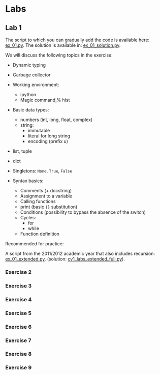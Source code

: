 # Labs

## Lab 1

The script to which you can gradually add the code is available here: [ex_01.py](labs/ex_01.py). The solution is available in: [ex_01_solution.py](labs/ex_01_solution.py).

We will discuss the following topics in the exercise:
* Dynamic typing
* Garbage collector

* Working environment:
  * ipython
  * Magic command,% hist

* Basic data types:
  * numbers (int, long, float, complex)
  * string:
    * immutable
    * literal for long string
    * encoding (prefix u)
* list, tuple
* dict

* Singletons: `None`, `True`, `False`

* Syntax basics:
  * Comments (+ docstring)
  * Assignment to a variable
  * Calling functions
  * print (basic `{}` substitution)
  * Conditions (possibility to bypass the absence of the switch)
  * Cycles:
    * for
    * while
  * Function definition

Recommended for practice:

A script from the 2011/2012 academic year that also includes recursion: [ex_01_extended.py](labs/ex_01_extended.py).
(solution: [cv1_labs_extended_full.py](cv1_labs_extended_full.py)).


### Exercise 2

<!--
Scoring exercises on the topics discussed in the first lecture + the content of the first exercise where simple function calls were used.
-->

<!--The study material is the text stated at the beginning of the page.-->

### Exercise 3

<!--
Scoring exercises on the topics discussed in the second lecture: Function, list comprehension, functional elements of programming, reading from a file.
-->

<!--The study material is the text stated at the beginning of the page. Exceptions and file readings are explained in the presentation .-->


### Exercise 4

<!--
Scoring exercises on the topics discussed in the 3rd lecture: Object-oriented programming.
-->

<!--
The study material is the text stated at the beginning of the page.
Slides to imports and packages .
Slides to object-oriented programming .
-->

### Exercise 5

<!--
Scoring exercises on topics discussed in third and fourth lecture: Object-oriented programming.
-->

<!--
The study material is the text stated at the beginning of the page.
Slides to object-oriented programming .
-->


### Exercise 6

<!--
Scoring exercises on topics discussed at 3.-5. lecture: Object-oriented programming.
-->

<!--
The study material is the text stated at the beginning of the page.
Slides to object-oriented programming .
-->


### Exercise 7

<!--
Scoring exercises on topics discussed in the 6th lecture: XML

Slides to process XML .

Example of [parsing XML](labs/ex_06_xml_examples.py) file [canteen.xml](notebooks/canteen.xml).

There is also a [newer version of parsing](notebooks/lecture_05_parsing_xml.ipynb) using the ElementTree library and [converting an xml file to Python objects](notebooks/lecture_05_xml_to_object.ipynb).
-->

<!--
Example of searching on Twitter (not running since 2013).
-->


### Exercise 8

<!--
Scoring exercises on topics discussed in the 8th lecture: XML-RPC

The study material is the text stated at the beginning of the page.

XML-RPC examples:
- [calc_client.py](calc_client.py)
- [calc_service.py](calc_service.py)
- [calc_service2.py](calc_service2.py)
-->

### Exercise 9

<!--
Exercise on topics from all previous exercises.
-->
